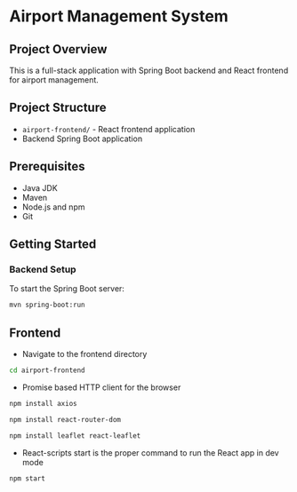# Airport Management System

## Project Overview
This is a full-stack application with Spring Boot backend and React frontend for airport management.

## Project Structure
- `airport-frontend/` - React frontend application
- Backend Spring Boot application

## Prerequisites
- Java JDK
- Maven
- Node.js and npm
- Git

## Getting Started

### Backend Setup
To start the Spring Boot server:
```bash
mvn spring-boot:run
```

## Frontend
- Navigate to the frontend directory
```bash
cd airport-frontend
``` 

- Promise based HTTP client for the browser
```bash
npm install axios
```
```bash
npm install react-router-dom
```
```bash
npm install leaflet react-leaflet
```
- React-scripts start is the proper command to run the React app in dev mode
```bash
npm start
```
